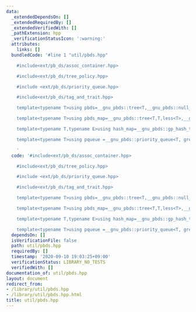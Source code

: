 ```yaml
---
data:
  _extendedDependsOn: []
  _extendedRequiredBy: []
  _extendedVerifiedWith: []
  _pathExtension: hpp
  _verificationStatusIcon: ':warning:'
  attributes:
    links: []
  bundledCode: '#line 1 "util/pbds.hpp"

    #include<ext/pb_ds/assoc_container.hpp>

    #include<ext/pb_ds/tree_policy.hpp>

    #include <ext/pb_ds/priority_queue.hpp>

    #include<ext/pb_ds/tag_and_trait.hpp>

    template<typename T>using pbds=__gnu_pbds::tree<T,__gnu_pbds::null_type,less<T>,__gnu_pbds::rb_tree_tag,__gnu_pbds::tree_order_statistics_node_update>;

    template<typename T>using pbds_map=__gnu_pbds::tree<T,T,less<T>,__gnu_pbds::rb_tree_tag,__gnu_pbds::tree_order_statistics_node_update>;

    template<typename T,typename E>using hash_map=__gnu_pbds::gp_hash_table<T,E>;

    template<typename T>using pqueue =__gnu_pbds::priority_queue<T, greater<T>,__gnu_pbds::rc_binomial_heap_tag>;

    '
  code: '#include<ext/pb_ds/assoc_container.hpp>

    #include<ext/pb_ds/tree_policy.hpp>

    #include <ext/pb_ds/priority_queue.hpp>

    #include<ext/pb_ds/tag_and_trait.hpp>

    template<typename T>using pbds=__gnu_pbds::tree<T,__gnu_pbds::null_type,less<T>,__gnu_pbds::rb_tree_tag,__gnu_pbds::tree_order_statistics_node_update>;

    template<typename T>using pbds_map=__gnu_pbds::tree<T,T,less<T>,__gnu_pbds::rb_tree_tag,__gnu_pbds::tree_order_statistics_node_update>;

    template<typename T,typename E>using hash_map=__gnu_pbds::gp_hash_table<T,E>;

    template<typename T>using pqueue =__gnu_pbds::priority_queue<T, greater<T>,__gnu_pbds::rc_binomial_heap_tag>;'
  dependsOn: []
  isVerificationFile: false
  path: util/pbds.hpp
  requiredBy: []
  timestamp: '2020-09-10 19:03:25+09:00'
  verificationStatus: LIBRARY_NO_TESTS
  verifiedWith: []
documentation_of: util/pbds.hpp
layout: document
redirect_from:
- /library/util/pbds.hpp
- /library/util/pbds.hpp.html
title: util/pbds.hpp
---
```

